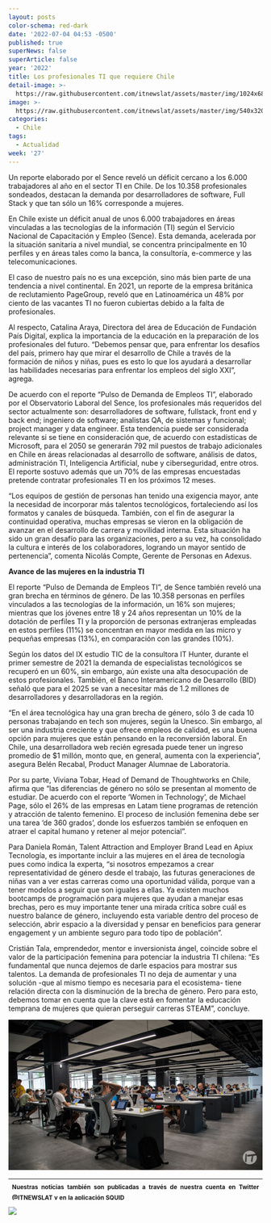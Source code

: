 ```yaml
---
layout: posts
color-schema: red-dark
date: '2022-07-04 04:53 -0500'
published: true
superNews: false
superArticle: false
year: '2022'
title: Los profesionales TI que requiere Chile
detail-image: >-
  https://raw.githubusercontent.com/itnewslat/assets/master/img/1024x680/mesas-de-trabajo-g.jpg
image: >-
  https://raw.githubusercontent.com/itnewslat/assets/master/img/540x320/mesas-de-trabajo-p.jpg
categories:
  - Chile
tags:
  - Actualidad
week: '27'
---
```

Un reporte elaborado por el Sence reveló un déficit cercano a los 6.000 trabajadores al año en el sector TI en Chile. De los 10.358 profesionales sondeados, destacan la demanda por desarrolladores de software, Full Stack y que tan sólo un 16% corresponde a mujeres. 

En Chile existe un déficit anual de unos 6.000 trabajadores en áreas vinculadas a las tecnologías de la información (TI) según el Servicio Nacional de Capacitación y Empleo (Sence). Esta demanda, acelerada por la situación sanitaria a nivel mundial, se concentra principalmente en 10 perfiles y en áreas tales como la banca, la consultoría, e-commerce y las telecomunicaciones.

El caso de nuestro país no es una excepción, sino más bien parte de una tendencia a nivel continental. En 2021, un reporte de la empresa británica de reclutamiento PageGroup, reveló que en Latinoamérica un 48% por ciento de las vacantes TI no fueron cubiertas debido a la falta de profesionales.

Al respecto, Catalina Araya, Directora del área de Educación de Fundación País Digital, explica la importancia de la educación en la preparación de los profesionales del futuro.  “Debemos pensar que, para enfrentar los desafíos del país, primero hay que mirar el desarrollo de Chile a través de la formación de niños y niñas, pues es esto lo que los ayudará a desarrollar las habilidades necesarias para enfrentar los empleos del siglo XXI”, agrega. 

De acuerdo con el reporte “Pulso de Demanda de Empleos TI”, elaborado por el Observatorio Laboral del Sence, los profesionales más requeridos del sector actualmente son: desarrolladores de software, fullstack, front end y back end; ingeniero de software; analistas QA, de sistemas y funcional; project manager y data engineer. Esta tendencia puede ser considerada relevante si se tiene en consideración que, de acuerdo con estadísticas de Microsoft, para el 2050 se generarán 792 mil puestos de trabajo adicionales en Chile en áreas relacionadas al desarrollo de software, análisis de datos, administración TI, Inteligencia Artificial, nube y ciberseguridad, entre otros. El reporte sostuvo además que un 70% de las empresas encuestadas pretende contratar profesionales TI en los próximos 12 meses. 

“Los equipos de gestión de personas han tenido una exigencia mayor, ante la necesidad de incorporar más talentos tecnológicos, fortaleciendo así los formatos y canales de búsqueda. También, con el fin de asegurar la continuidad operativa, muchas empresas se vieron en la obligación de avanzar en el desarrollo de carrera y movilidad interna. Esta situación ha sido un gran desafío para las organizaciones, pero a su vez, ha consolidado la cultura e interés de los colaboradores, logrando un mayor sentido de pertenencia”, comenta Nicolás Compte, Gerente de Personas en Adexus.

**Avance de las mujeres en la industria TI**

El reporte “Pulso de Demanda de Empleos TI”, de Sence también reveló una gran brecha en términos de género. De las 10.358 personas en perfiles vinculados a las tecnologías de la información, un 16% son mujeres; mientras que los jóvenes entre 18 y 24 años representan un 10% de la dotación de perfiles TI y la proporción de personas extranjeras empleadas en estos perfiles (11%) se concentran en mayor medida en las micro y pequeñas empresas (13%), en comparación con las grandes (10%). 

Según los datos del IX estudio TIC de la consultora IT Hunter, durante el primer semestre de 2021 la demanda de especialistas tecnológicos se recuperó en un 60%, sin embargo, aún existe una alta desocupación de estos profesionales. También, el Banco Interamericano de Desarrollo (BID) señaló que para el 2025 se van a necesitar más de 1.2 millones de desarrolladores y desarrolladoras en la región. 

“En el área tecnológica hay una gran brecha de género, sólo 3 de cada 10 personas trabajando en tech son mujeres, según la Unesco. Sin embargo, al ser una industria creciente y que ofrece empleos de calidad, es una buena opción para mujeres que están pensando en la reconversión laboral. En Chile, una desarrolladora web recién egresada puede tener un ingreso promedio de $1 millón, monto que, en general, aumenta con la experiencia”, asegura Belén Recabal, Product Manager Alumnae de Laboratoria.

Por su parte, Viviana Tobar, Head of Demand de Thoughtworks en Chile, afirma que “las diferencias de género no sólo se presentan al momento de estudiar. De acuerdo con el reporte ‘Women in Technology’, de Michael Page, sólo el 26% de las empresas en Latam tiene programas de retención y atracción de talento femenino. El proceso de inclusión femenina debe ser una tarea ‘de 360 grados’, donde los esfuerzos también se enfoquen en atraer el capital humano y retener al mejor potencial”. 

Para Daniela Román, Talent Attraction and Employer Brand Lead en Apiux Tecnología, es importante incluir a las mujeres en el área de tecnología pues como indica la experta, “si nosotros empezamos a crear representatividad de género desde el trabajo, las futuras generaciones de niñas van a ver estas carreras como una oportunidad válida, porque van a tener modelos a seguir que son iguales a ellas. Ya existen muchos bootcamps de programación para mujeres que ayudan a manejar esas brechas, pero es muy importante tener una mirada crítica sobre cuál es nuestro balance de género, incluyendo esta variable dentro del proceso de selección, abrir espacio a la diversidad y pensar en beneficios para generar engagement y un ambiente seguro para todo tipo de población”.

Cristián Tala, emprendedor, mentor e inversionista ángel, coincide sobre el valor de la participación femenina para potenciar la industria TI chilena: “Es fundamental que nunca dejemos de darle espacios para mostrar sus talentos. La demanda de profesionales TI no deja de aumentar y una solución -que al mismo tiempo es necesaria para el ecosistema- tiene relación directa con la disminución de la brecha de género. Pero para esto, debemos tomar en cuenta que la clave está en fomentar la educación temprana de mujeres que quieran perseguir carreras STEAM”, concluye. 

![](https://raw.githubusercontent.com/itnewslat/assets/master/img/540x320/mesas-de-trabajo-p.jpg)

<table style="height: 42px;" width="569">
<tbody>
<tr>
<td style="text-align: justify;"><sub><strong>Nuestras noticias también son publicadas a través de nuestra cuenta en Twitter <a href="https://twitter.com/itnewslat?lang=es">@ITNEWSLAT</a> y en la aplicación <a href="https://squidapp.co/en/">SQUID</a></strong></sub></td>
</tr>
</tbody>
</table>

<img src="https://tracker.metricool.com/c3po.jpg?hash=56f88a41e39ab42c063cc51676587a04"/>